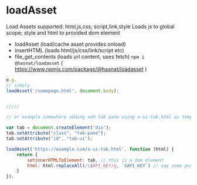 # loadAsset
Load Assets supported: html,js,css; script,link,style
Loads js to global scope; style and html to provided dom element 

- loadAsset (load/cache asset provides onload)
- insertHTML (loads html/js/css/link/script etc)
- file_get_contents (loads url content, uses fetch)
  `npm i @hasnat/loadasset` ( https://www.npmjs.com/package/@hasnat/loadasset )
```javascript
e.g.
// simply
loadAsset('/somepage.html', document.body);


///// 

// or example somewhere adding add tab pane using a-ui-tab.html as template html

var tab = document.createElement('div');
tab.setAttribute("class", "tab-pane");
tab.setAttribute("id", "tab-ui");

loadAsset('https://example.com/a-ui-tab.html', function (html) {
    return {
        setinnerHTMLToElement: tab, // this is a dom element
        html: html.replaceAll(/\$API_KEY/g, `$API_KEY`) // say some post processing needed on .html (being used as template)
    }
});


